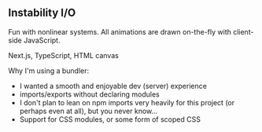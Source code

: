 ## Instability I/O

Fun with nonlinear systems. All animations are drawn on-the-fly with client-side JavaScript.

Next.js, TypeScript, HTML canvas

Why I'm using a bundler:

- I wanted a smooth and enjoyable dev (server) experience
- imports/exports without declaring modules
- I don't plan to lean on npm imports very heavily for this project (or perhaps even at all), but you never know...
- Support for CSS modules, or some form of scoped CSS
